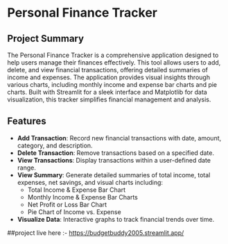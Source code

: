 # Personal Finance Tracker

## Project Summary

The Personal Finance Tracker is a comprehensive application designed to help users manage their finances effectively. This tool allows users to add, delete, and view financial transactions, offering detailed summaries of income and expenses. The application provides visual insights through various charts, including monthly income and expense bar charts and pie charts. Built with Streamlit for a sleek interface and Matplotlib for data visualization, this tracker simplifies financial management and analysis.

## Features

- **Add Transaction**: Record new financial transactions with date, amount, category, and description.
- **Delete Transaction**: Remove transactions based on a specified date.
- **View Transactions**: Display transactions within a user-defined date range.
- **View Summary**: Generate detailed summaries of total income, total expenses, net savings, and visual charts including:
  - Total Income & Expense Bar Chart
  - Monthly Income & Expense Bar Charts
  - Net Profit or Loss Bar Chart
  - Pie Chart of Income vs. Expense
- **Visualize Data**: Interactive graphs to track financial trends over time.

##project live here :- https://budgetbuddy2005.streamlit.app/
